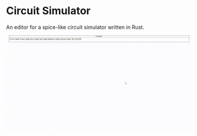 # Circuit Simulator

An editor for a spice-like circuit simulator written in Rust.

![](/circuit_sim.gif)